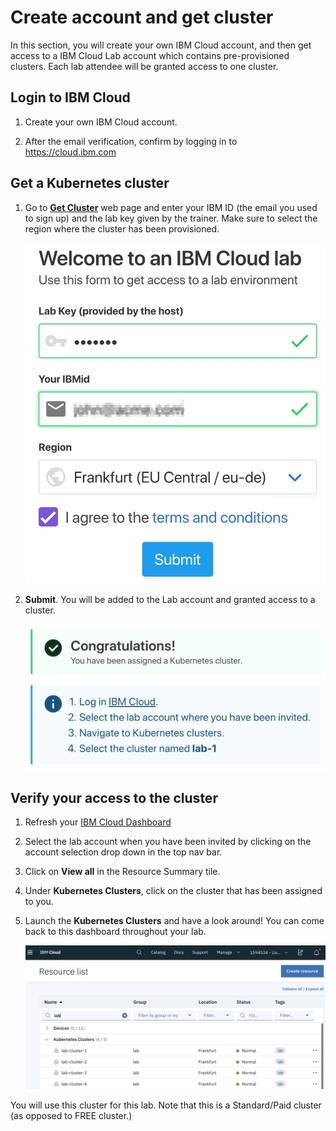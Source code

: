 # Create account and get cluster

In this section, you will create your own IBM Cloud account, and then get access to a IBM Cloud Lab account which contains pre-provisioned clusters. Each lab attendee will be granted access to one cluster.

## Login to IBM Cloud

1. Create your own IBM Cloud account.

1. After the email verification, confirm by logging in to https://cloud.ibm.com

## Get a Kubernetes cluster

1. Go to **[Get Cluster](https://assign-cluster.eu-de.mybluemix.net)** web page and enter your IBM ID (the email you used to sign up) and the lab key given by the trainer. Make sure to select the region where the cluster has been provisioned.

    ![](./images/request-cluster.png)

1. **Submit**. You will be added to the Lab account and granted access to a cluster.

    ![](./images/get-cluster.png)

## Verify your access to the cluster

1. Refresh your [IBM Cloud Dashboard](http://cloud.ibm.com)

1. Select the lab account when you have been invited by clicking on the account selection drop down in the top nav bar.

1. Click on **View all** in the Resource Summary tile.

1. Under **Kubernetes Clusters**, click on the cluster that has been assigned to you.

1. Launch the **Kubernetes Clusters** and have a look around! You can come back to this dashboard throughout your lab.

    ![](./images/resource-list.png)

You will use this cluster for this lab. Note that this is a Standard/Paid cluster (as opposed to FREE cluster.)